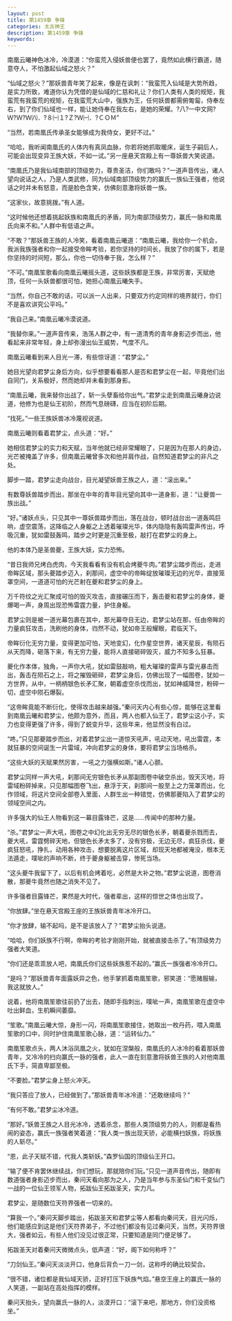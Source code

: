 ```yaml
---
layout: post
title: 第1459章 争锋
categories: 太古神王
description: 第1459章 争锋
keywords:
---
```


南凰云曦神色冰冷，冷漠道：“你蛮荒入侵妖兽便也罢了，竟然如此横行霸道，随意夺人，不怕激起仙域之怒火？”

“仙域之怒火？”那妖兽青年笑了起来，像是在讽刺：“我蛮荒入仙域是大势所趋，是实力所致，难道你认为凭借的是仙域的仁慈和礼让？你们人类有人类的规矩，我蛮荒有我蛮荒的规矩，在我蛮荒大山中，强族为王，任何妖兽都需俯匍匐，侍奉左右，到了你们仙域也一样，能让她侍奉在我左右，是她的荣耀。?八?一中文网?  Ｗ?Ｗ?Ｗ㈧．?８㈠１?Ｚ?Ｗ㈠．?ＣＯＭ”

“当然，若南凰氏传承圣女能够成为我侍女，更好不过。”

“哈哈，我听闻南凰氏的人体内有真凤血脉，你若将她抓取暖床，诞生子嗣后人，可能会出现变异王族大妖，不如一试。”另一座悬天宫殿上有一尊妖兽大笑说道。

“南凰氏乃是我仙域南部的顶级势力，尊贵圣洁，你们敢吗？”一道声音传出，诸人望向说话之人，乃是人类武修，同为仙域南部顶级势力的赢氏一族仙王强者，他说话之时并未有怒意，而是脸色含笑，仿佛刻意激将妖兽一族。

“这家伙，故意挑拨。”有人道。

“这时候他还想着挑起妖族和南凰氏的矛盾，同为南部顶级势力，赢氏一脉和南凰氏向来不和。”人群中有低语之声。

“不敢？”那妖兽王族的人冷笑，看着南凰云曦道：“南凰云曦，我给你一个机会，我派我族强者和你一起接受帝眸考验，若你坚持的时间长，我放了你的属下，若是你坚持的时间短，那么，你也一切侍奉于我，怎么样？”

“不可。”南凰笙歌看向南凰云曦摇头道，这些妖族都是王族，非常厉害，天赋绝顶，任何一头妖兽都很可怕，她担心南凰云曦失手。

“当然，你自己不敢的话，可以派一人出来，只要双方约定同样的境界就行，你们不是喜欢讲究公平吗。”

“我自己来。”南凰云曦冷漠说道。

“我替你来。”一道声音传来，浩荡人群之中，有一道清秀的青年身影迈步而出，他看起来非常年轻，身上却弥漫出仙王威势，气度不凡。

南凰云曦看到来人目光一滞，有些惊讶道：“君梦尘。”

她目光望向君梦尘身后方向，似乎想要看看那人是否和君梦尘在一起，毕竟他们出自同门，关系极好，然而她却并未看到那身影。

“南凰云曦，我来替你出战了，斩一头孽畜给你出气。”君梦尘走到南凰云曦身边说道，他修为也是仙王初阶，然而气息磅礴，应当在初阶后期。

“找死。”一些王族妖兽冰冷蔑视说道。

南凰云曦则看着君梦尘，点头道：“好。”

她相信君梦尘的实力和天赋，当年他就已经非常耀眼了，只是因为在那人的身边，光芒被掩盖了许多，但南凰云曦曾多次和他并肩作战，自然知道君梦尘的非凡之处。

脚步一踏，君梦尘走向战台，目光凝望妖兽王族之人，道：“滚出来。”

有数尊妖兽踏步而出，那坐在中年的青年目光望向其中一道身影，道：“让夔兽一族出战。”

“好。”诸妖点头，只见其中一尊妖兽踏步而出，落在战台，顿时战台出一道轰鸣巨响，虚空震荡，这降临之人身躯之上透着璀璨光华，体内隐隐有轰鸣雷声传出，呼吸沉重，犹如雷鼓轰鸣，踏步之时更是沉重至极，敲打在君梦尘的身上。

他的本体乃是圣兽夔，王族大妖，实力恐怖。

“昔日我师兄烤白虎肉，今天我看看有没有机会烤夔牛肉。”君梦尘踏步而出，走进帝眸区域，那头夔踏步迈入，刹那间，虚空中的帝眸绽放璀璨无边的光华，直接笼罩空间，一道道可怕的光芒射在夔和君梦尘的身上。

万千符纹之光汇聚成可怕的毁灭攻击，直接碾压而下，轰击夔和君梦尘的身体，夔爆喝一声，身周出现恐怖雷霆力量，护住身躯。

君梦尘则是被一道光幕包裹在其中，那光幕夺目无边，君梦尘站在那，任由帝眸的力量疯狂攻击，洗刷他的身体，岿然不动，犹如帝王般耀眼，君临天下。

帝眸衍化无穷力量，变得更加可怕，天地变幻，化作星空世界，诸天星辰，有陨石从天而降，砸落下来，有无穷力量，能将人直接砸碎毁灭，威力不知多么狂暴。

夔化作本体，独角，一声你大吼，犹如雷鼓敲响，粗大璀璨的雷声与雷光暴击而出，轰击在陨石之上，将之摧毁砸碎，君梦尘身后，仿佛出现了一幅图卷，犹如一方世界，从中，一柄柄银色长矛汇聚，朝着虚空杀伐而出，犹如神威降世，粉碎一切，虚空中陨石爆裂。

“这帝眸竟能不断衍化，使得攻击越来越强。”秦问天内心有些心惊，能够在这里看到南凰云曦和君梦尘，他颇为意外，而且，两人也都入仙王了，君梦尘这小子，实力也变得更强了许多，得到了蜕变升华，这些年来，他显然没有白过。

“咚。”只见那夔踏步而出，对着君梦尘出一道惊天吼声，吼动天地，吼出雷霆，本就狂暴的空间诞生一片雷域，冲向君梦尘的身体，要将君梦尘当场格杀。

“这些大妖的天赋果然厉害，一吼之力强横如斯。”诸人心颤。

君梦尘同样一声大吼，刹那间无穷银色长矛从那副图卷中破空杀出，毁天灭地，将雷域粉碎掉来，只见那幅图卷飞出，悬浮于天，刹那间一股至上之力笼罩而出，化作领域，将这片空间全部卷入里面，人群生出一种错觉，仿佛那夔陷入了君梦尘的领域空间之内。

许多强大的仙王人物看到这一幕目露锋芒，这是……传闻中的那种力量。

“杀。”君梦尘一声大吼，图卷之中幻化出无穷无尽的银色长矛，朝着夔杀戮而去，夔大吼，雷霆劈碎天地，但银色长矛太多了，没有穷极，无边无尽，疯狂杀伐，夔疯狂怒吼，挣扎，动用各种攻击，想要脱离这片区域，却现天地都被淹没，根本无法遁走，噗呲的声响不断，终于夔身躯被击穿，惨死当场。

“这头夔牛我留下了，以后有机会烤着吃，必然是大补之物。”君梦尘说道，图卷消散，那夔牛竟然也随之消失不见了。

许多强者目露锋芒，果然是大时代，强者辈出，这样的惊世之体也出现了。

“你放肆。”坐在悬天宫殿王座的王族妖兽青年冰冷开口。

“你才放肆，输不起吗，是不是该放人了？”君梦尘抬头说道。

“哈哈，你们妖族不行啊，帝眸的考验才刚刚开始，就被直接击杀了。”有顶级势力强者大笑道。

“你们还是乖乖放人吧，南凰氏你们这些妖族惹不起的。”赢氏一族强者冷冷开口。

“是吗？”那妖兽青年面露妖异之色，他手掌抓着南凰笙歌，邪笑道：“愿赌服输，我这就放人。”

说着，他将南凰笙歌往前扔了出去，随即手指刺出，噗呲一声，南凰笙歌在虚空中吐出鲜血，生机瞬间萎靡。

“笙歌。”南凰云曦大惊，身形一闪，将南凰笙歌接住，她取出一枚丹药，喂入南凰笙歌的口中，同时护住南凰笙歌心脉，道：“运转仙力。”

南凰笙歌点头，两人沐浴凤凰之火，犹如在涅槃般，南凰氏的人冰冷的看着那妖兽青年，又冷冷的扫向赢氏一脉的强者，此人一直在刻意激将妖兽王族的人对他南凰氏下手，简直卑鄙至极。

“不要脸。”君梦尘身上怒火冲天。

“我只答应了放人，已经做到了。”那妖兽青年冰冷道：“还敢继续吗？”

“有何不敢。”君梦尘冰冷道。

“那好。”妖兽王族之人目光冰冷，透着杀念，那些人类顶级势力的人，则都是看热闹的姿态，赢氏一族强者笑着道：“我人类一族出现天骄，必能横扫妖族，将妖族的人斩尽。”

“恩，此子天赋不错，代我人类斩妖。”森罗仙国的顶级仙王开口。

“输了便不肯罢休继续战，你们想玩，那就陪你们玩。”只见一道声音传出，随即有数道强者身影迈步而出，秦问天看向那为之人，乃是当年参与东圣仙门和千变仙门一战的一位仙王领军人物，拓跋仙王拓跋圣天，实力凡。

君梦尘，是随数位天符界强者一切来的。

“算我一个。”秦问天脚步踏出，拓跋圣天和君梦尘等人都看向秦问天，目光闪烁，他们能感应到这是他们天符界弟子，不过他们都没有见过秦问天，当然，天符界很大，强者如云，有些人他们没见过很正常，只要知道是同门便足够了。

拓跋圣天对着秦问天微微点头，低声道：“好，阁下如何称呼？”

“刀剑仙王。”秦问天淡淡开口，他身后背负一刀一剑，这称呼的确比较契合。

“很不错，诸位都是我仙域天骄，正好打压下妖族气焰。”悬空王座上的赢氏一脉的人笑道，一副站在高处指挥的模样。

秦问天抬头，望向赢氏一脉的人，淡漠开口：“滚下来吧，那地方，你们没资格坐。”

